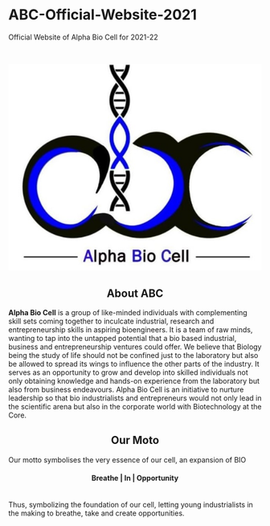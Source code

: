 # ABC-Official-Website-2021
Official Website of Alpha Bio Cell for 2021-22

<br>

<p align="center"><a href="http://www.abc-vit.in/" target="_blank"><img src="img\abc.jpg" title="Alpha Bio Cell" alt="Alpha Bio Cell"></a>

<h2 align="center"> About ABC </h2>

<b>Alpha Bio Cell</b> is a group of like-minded individuals with complementing skill sets coming 
together to inculcate industrial, research and entrepreneurship skills in aspiring 
bioengineers. It is a team of raw minds, wanting to tap into the untapped potential that a 
bio based industrial, business and entrepreneurship ventures could offer. We believe that 
Biology being the study of life should not be confined just to the laboratory but also be 
allowed to spread its wings to influence the other parts of the industry. It serves as an 
opportunity to grow and develop into skilled individuals not only obtaining knowledge and 
hands-on experience from the laboratory but also from business endeavours. Alpha Bio 
Cell is an initiative to nurture leadership so that bio industrialists and entrepreneurs would 
not only lead in the scientific arena but also in the corporate world with Biotechnology at 
the Core.

<h2 align="center"> Our Moto </h2>
Our motto symbolises the very essence of our cell, an expansion of BIO 
<br>
<h4 align="center">Breathe | In | Opportunity</h4>
<br>
Thus, symbolizing the foundation of our cell, letting young industrialists in the making to 
breathe, take and create opportunities.
